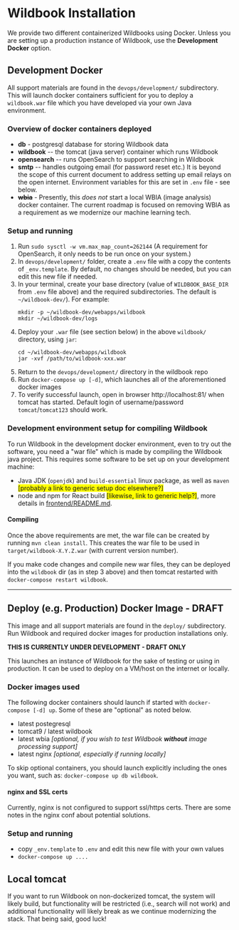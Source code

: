 # Wildbook Installation

We provide two different containerized Wildbooks using Docker. Unless you are setting up a production instance of Wildbook, use the **Development Docker** option.

## Development Docker

All support materials are found in the `devops/development/` subdirectory. This will launch docker containers sufficient for you to deploy a `wildbook.war` file which you have developed
via your own Java environment. 

### Overview of docker containers deployed

- **db** - postgresql database for storing Wildbook data
- **wildbook** -- the tomcat (java server) container which runs Wildbook
- **opensearch** -- runs OpenSearch to support searching in Wildbook
- **smtp** -- handles outgoing email (for password reset etc.) It is beyond the scope of this current document to address setting up email relays on the open internet.
Environment variables for this are set in `.env` file - see below.
- ~~**wbia**~~ - Presently, this _does not_ start a local WBIA (image analysis) docker container. The current roadmap is focused on removing WBIA as a requirement as we modernize our machine learning tech.

### Setup and running

1. Run `sudo sysctl -w vm.max_map_count=262144` (A requirement for OpenSearch, it only needs to be run once on your system.)
1. In `devops/development/` folder, create a `.env` file with a copy the contents of `_env.template`. By default, no changes should be needed, but you can edit this new file if needed.
1. In your terminal, create your base directory (value of `WILDBOOK_BASE_DIR` from `.env` file above) and the required subdirectories. The default is `~/wildbook-dev/`). For example:
	```
	mkdir -p ~/wildbook-dev/webapps/wildbook
	mkdir ~/wildbook-dev/logs
	```
1. Deploy your `.war` file (see section below) in the above `wildbook/` directory, using `jar`:
	```
	cd ~/wildbook-dev/webapps/wildbook
	jar -xvf /path/to/wildbook-xxx.war
	```
1. Return to the `devops/development/` directory in the wildbook repo
1. Run `docker-compose up [-d]`, which launches all of the aforementioned docker images
1. To verify successful launch, open in browser http://localhost:81/ when tomcat has started. Default login of username/password `tomcat`/`tomcat123` should work.

### Development environment setup for compiling Wildbook

To run Wildbook in the development docker environment, even to try out the software, you need a "war file" which is made by compiling the Wildbook java project.
This requires some software to be set up on your development machine:

- Java JDK (`openjdk`) and `build-essential` linux package, as well as `maven` <span style="background-color: yellow;">[probably a link to generic setup doc elsewhere?]</span>
- node and npm for React build <span style="background-color: yellow;">[likewise, link to generic help?]</span>, more details in [frontend/README.md](../frontend/README.md).

#### Compiling

Once the above requirements are met, the war file can be created by running `mvn clean install`. This creates the war file to be used in `target/wildbook-X.Y.Z.war` (with current version number).

If you make code changes and compile new war files, they can be deployed into the `wildbook` dir (as in step 3 above) and then tomcat restarted with
`docker-compose restart wildbook`.

---

## Deploy (e.g. Production) Docker Image - DRAFT

This image and all support materials are found in the `deploy/` subdirectory. Run Wildbook and required docker images for production installations only.

**THIS IS CURRENTLY UNDER DEVELOPMENT - DRAFT ONLY**

This launches an instance of Wildbook for the sake of testing or using in production.
It can be used to deploy on a VM/host on the internet or locally.

### Docker images used

The following docker containers should launch if started with `docker-compose [-d] up`. Some of these are "optional" as noted below.

- latest postegresql
- tomcat9 / latest wildbook
- latest wbia _[optional, if you wish to test Wildbook **without** image processing support]_
- latest nginx _[optional, especially if running locally]_

To skip optional containers, you should launch explicitly including the ones you want, such as: `docker-compose up db wildbook`.

#### nginx and SSL certs

Currently, nginx is not configured to support ssl/https certs. There are some notes in the nginx conf about potential solutions.

### Setup and running

- copy `_env.template` to `.env` and edit this new file with your own values
- `docker-compose up ....`

## Local tomcat 
If you want to run Wildbook on non-dockerized tomcat, the system will likely build, but functionality will be restricted (i.e., search will not work) and additional functionality will likely break as we continue modernizing the stack. That being said, good luck!
